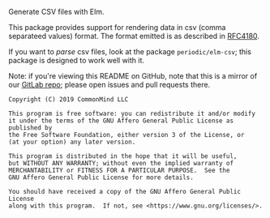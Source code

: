 Generate CSV files with Elm.

This package provides support for rendering data in csv (comma
separateed values) format. The format emitted is as described in
[RFC4180][1].

If you want to _parse_ csv files, look at the package
`periodic/elm-csv`; this package is designed to work well with it.

Note: if you're viewing this README on GitHub, note that this is a
mirror of our [GitLab repo][2]; please open issues and pull requests
there.

```
Copyright (C) 2019 CommonMind LLC

This program is free software: you can redistribute it and/or modify
it under the terms of the GNU Affero General Public License as published by
the Free Software Foundation, either version 3 of the License, or
(at your option) any later version.

This program is distributed in the hope that it will be useful,
but WITHOUT ANY WARRANTY; without even the implied warranty of
MERCHANTABILITY or FITNESS FOR A PARTICULAR PURPOSE.  See the
GNU Affero General Public License for more details.

You should have received a copy of the GNU Affero General Public License
along with this program.  If not, see <https://www.gnu.org/licenses/>.
```

[1]: https://tools.ietf.org/html/rfc4180
[2]: https://gitlab.com/commonmind/elm-csv-encode
